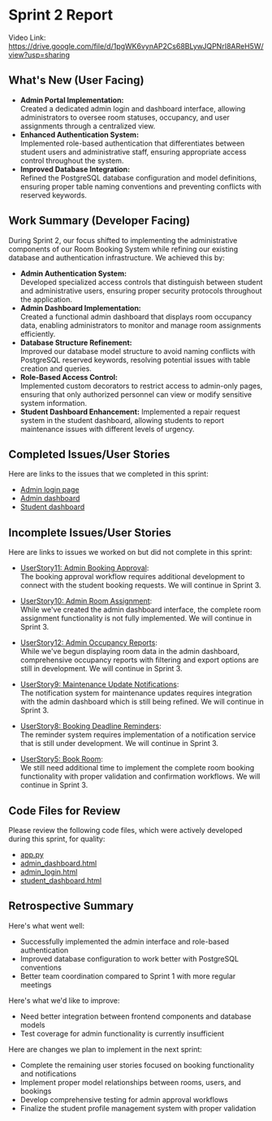 # Sprint 2 Report 
Video Link: https://drive.google.com/file/d/1pgWK6vynAP2Cs68BLywJQPNrI8AReH5W/view?usp=sharing
## What's New (User Facing)
* **Admin Portal Implementation:**  
  Created a dedicated admin login and dashboard interface, allowing administrators to oversee room statuses, occupancy, and user assignments through a centralized view.
* **Enhanced Authentication System:**  
  Implemented role-based authentication that differentiates between student users and administrative staff, ensuring appropriate access control throughout the system.
* **Improved Database Integration:**  
  Refined the PostgreSQL database configuration and model definitions, ensuring proper table naming conventions and preventing conflicts with reserved keywords.

## Work Summary (Developer Facing)
During Sprint 2, our focus shifted to implementing the administrative components of our Room Booking System while refining our existing database and authentication infrastructure. We achieved this by:
* **Admin Authentication System:**  
  Developed specialized access controls that distinguish between student and administrative users, ensuring proper security protocols throughout the application.
* **Admin Dashboard Implementation:**  
  Created a functional admin dashboard that displays room occupancy data, enabling administrators to monitor and manage room assignments efficiently.
* **Database Structure Refinement:**  
  Improved our database model structure to avoid naming conflicts with PostgreSQL reserved keywords, resolving potential issues with table creation and queries.
* **Role-Based Access Control:**  
  Implemented custom decorators to restrict access to admin-only pages, ensuring that only authorized personnel can view or modify sensitive system information.
* **Student Dashboard Enhancement:**
  Implemented a repair request system in the student dashboard, allowing students to report maintenance issues with different levels of urgency.
  

## Completed Issues/User Stories
Here are links to the issues that we completed in this sprint:

 * [Admin login page](https://github.com/users/admsht/projects/2/views/1?pane=issue&itemId=102929249&issue=admsht%7Ccs451-team-project%7C18)
 * [Admin dashboard](https://github.com/users/admsht/projects/2/views/1?pane=issue&itemId=102929697&issue=admsht%7Ccs451-team-project%7C20)
 * [Student dashboard](https://github.com/users/admsht/projects/2?pane=issue&itemId=102929766&issue=admsht%7Ccs451-team-project%7C21)

 
 ## Incomplete Issues/User Stories
Here are links to issues we worked on but did not complete in this sprint:

* [UserStory11: Admin Booking Approval](https://github.com/users/admsht/projects/2/views/1?pane=issue&itemId=100374713&issue=admsht%7Ccs451-team-project%7C11):  
  The booking approval workflow requires additional development to connect with the student booking requests. We will continue in Sprint 3.

* [UserStory10: Admin Room Assignment](https://github.com/users/admsht/projects/2/views/1?pane=issue&itemId=100374712&issue=admsht%7Ccs451-team-project%7C10):  
  While we've created the admin dashboard interface, the complete room assignment functionality is not fully implemented. We will continue in Sprint 3.

* [UserStory12: Admin Occupancy Reports](https://github.com/users/admsht/projects/2/views/1?pane=issue&itemId=100374714&issue=admsht%7Ccs451-team-project%7C12):  
  While we've begun displaying room data in the admin dashboard, comprehensive occupancy reports with filtering and export options are still in development. We will continue in Sprint 3.

* [UserStory9: Maintenance Update Notifications](https://github.com/users/admsht/projects/2/views/1?pane=issue&itemId=100374711&issue=admsht%7Ccs451-team-project%7C9):  
  The notification system for maintenance updates requires integration with the admin dashboard which is still being refined. We will continue in Sprint 3.

* [UserStory8: Booking Deadline Reminders](https://github.com/users/admsht/projects/2/views/1?pane=issue&itemId=100374710&issue=admsht%7Ccs451-team-project%7C8):  
  The reminder system requires implementation of a notification service that is still under development. We will continue in Sprint 3.

* [UserStory5: Book Room](https://github.com/users/admsht/projects/2/views/1?pane=issue&itemId=100374707&issue=admsht%7Ccs451-team-project%7C5):  
  We still need additional time to implement the complete room booking functionality with proper validation and confirmation workflows. We will continue in Sprint 3.


## Code Files for Review
Please review the following code files, which were actively developed during this sprint, for quality:
 * [app.py](https://github.com/admsht/cs451-team-project/blob/main/Project/app.py)
 * [admin_dashboard.html](https://github.com/admsht/cs451-team-project/blob/main/Project/templates/admin_dashboard.html)
 * [admin_login.html](https://github.com/admsht/cs451-team-project/blob/main/Project/templates/admin_login.html)
 * [student_dashboard.html](https://github.com/admsht/cs451-team-project/blob/main/Project/templates/student_dashboard.html)
 
## Retrospective Summary
Here's what went well:
  * Successfully implemented the admin interface and role-based authentication
  * Improved database configuration to work better with PostgreSQL conventions
  * Better team coordination compared to Sprint 1 with more regular meetings

Here's what we'd like to improve:
  * Need better integration between frontend components and database models
  * Test coverage for admin functionality is currently insufficient

Here are changes we plan to implement in the next sprint:
  * Complete the remaining user stories focused on booking functionality and notifications
  * Implement proper model relationships between rooms, users, and bookings
  * Develop comprehensive testing for admin approval workflows
  * Finalize the student profile management system with proper validation
